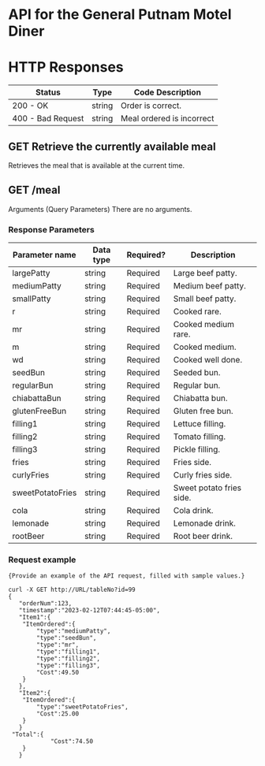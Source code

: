 # API for the General Putnam Motel Diner


# HTTP Responses 

| Status          | Type     | Code Description                                      |
|----------------|----------|--------------------------------------------------|
| 200 - OK    | string  | Order is correct. |
| 400 - Bad Request | string | Meal ordered is incorrect |

## GET Retrieve the currently available meal 
Retrieves the meal that is available at the current time. 
## GET /meal 
Arguments (Query Parameters) 
There are no arguments. 

### Response Parameters

| Parameter name | Data type   | Required? | Description                          |
|------------------|--------|-----------|--------------------------------------|
| largePatty | string | Required  | Large beef patty. |
| mediumPatty | string |  Required  | Medium beef patty.|
| smallPatty | string |  Required  |  Small beef patty. |
| r | string |  Required  |  Cooked rare. |
| mr | string |  Required  |  Cooked medium rare. |
| m | string |  Required  |  Cooked medium. |
| wd | string |  Required  |  Cooked well done. |
| seedBun | string |  Required  |  Seeded bun. |
| regularBun  | string |  Required  |  Regular bun. |
| chiabattaBun | string |  Required  | Chiabatta bun. |
| glutenFreeBun | string |  Required  | Gluten free bun. |
| filling1| string |  Required  | Lettuce filling. |
| filling2 | string |  Required  | Tomato filling. |
| filling3 | string |  Required  |  Pickle filling. |
| fries | string |  Required  |  Fries side. |
| curlyFries | string |  Required  | Curly fries side. |
| sweetPotatoFries  | string |  Required  |  Sweet potato fries side. |
| cola  | string |  Required  | Cola drink. |
| lemonade  | string |  Required  |  Lemonade drink. |
| rootBeer | string |  Required  |  Root beer drink. |
        

### Request example

```
{Provide an example of the API request, filled with sample values.}
```
```
curl -X GET http://URL/tableNo?id=99
{
   "orderNum":123,
   "timestamp":"2023-02-12T07:44:45-05:00",
   "Item1":{
  	"ItemOrdered":{
     	"type":"mediumPatty",
        "type":"seedBun",
        "type":"mr",
        "type":"filling1",
        "type":"filling2",
        "type":"filling3",
     	"Cost":49.50
  	}
   },
   "Item2":{
  	"ItemOrdered":{
     	"type":"sweetPotatoFries",
     	"Cost":25.00
  	}
   }
 "Total":{
  	     	"Cost":74.50
  	}
   }




